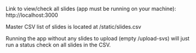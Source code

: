 Link to view/check all slides (app must be running on your machine): http://localhost:3000

Master CSV list of slides is located at /static/slides.csv

Running the app without any slides to upload (empty /upload-svs) will just run a status check on all slides in the CSV.